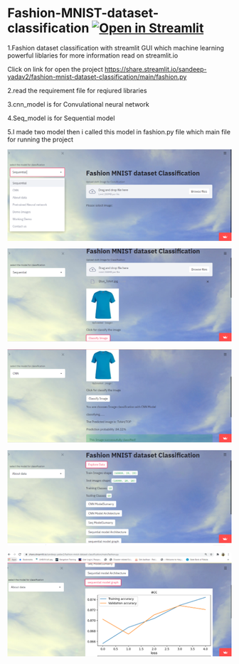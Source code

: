 # Fashion-MNIST-dataset-classification [![Open in Streamlit](https://static.streamlit.io/badges/streamlit_badge_black_white.svg)](https://share.streamlit.io/sandeep-yadav2/fashion-mnist-dataset-classification/main/fashion.py)
1.Fashion  dataset classification with streamlit GUI which machine learning powerful liblaries for more information read on streamlit.io

Click on link for open the project
https://share.streamlit.io/sandeep-yadav2/fashion-mnist-dataset-classification/main/fashion.py


2.read the requirement file for reqiured  libraries


3.cnn_model is for Convulational neural network


4.Seq_model is for Sequential model


5.I made two model then i called this model in fashion.py file which main file for running the project



![alt text](https://github.com/Sandeep-Yadav2/Fashion-MNIST-dataset-classification/blob/main/main%20page.PNG)

![alt text](https://github.com/Sandeep-Yadav2/Fashion-MNIST-dataset-classification/blob/main/uploading%20the%20image.PNG)

![alt text](https://github.com/Sandeep-Yadav2/Fashion-MNIST-dataset-classification/blob/main/classification.PNG)

![alt text](https://github.com/Sandeep-Yadav2/Fashion-MNIST-dataset-classification/blob/main/data%20explore.PNG)

![alt text](https://github.com/Sandeep-Yadav2/Fashion-MNIST-dataset-classification/blob/main/acuracy%20graph.PNG)






